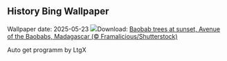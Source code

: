 ## History Bing Wallpaper
Wallpaper date: 2025-05-23
![](https://www.bing.com/th?id=OHR.BaobabAvenue_EN-US3968050605_UHD.jpg&w=1000)Download: [Baobab trees at sunset, Avenue of the Baobabs, Madagascar (© Framalicious/Shutterstock)](https://www.bing.com/th?id=OHR.BaobabAvenue_EN-US3968050605_UHD.jpg)

Auto get programm by LtgX
